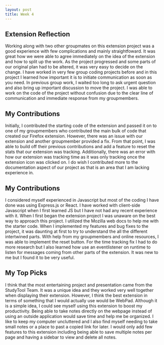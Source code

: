 ```yaml
---
layout: post
title: Week 4
---
```

## Extension Reflection
Working along with two other groupmates on this extension project was a good experience with few complications and mainly straightfoward. It was great how we were able to agree immediately on the idea of the extension and how to split up the work. As the project progressed and some parts of our original plan had to be altered, it was very easy to decide on the change. I have worked in very few group coding projects before and in this project I learned how important it is to initiate communication as soon as you need. In previous group work, I waited too long to ask urgent question and also bring up important discussion to move the project. I was able to work on the code of the project without confusion due to the clear line of communication and immediate response from my groupmembers.
<!--more-->
## My Contributions
Initially, I contributed the starting code of the extension and passed it on to one of my groupmembers who contributed the main bulk of code that created our Firefox extension. However, there was an issue with our extension and another groupmember provided a fix. From that point, I was able to build off their previous contributions and add a feature to reset the stats that our extension was tracking. Additionally, there was an error with how our extension was tracking time as it was only tracking once the extension icon was clicked on. I do wish I contributed more to the documentation aspect of our project as that is an area that I am lacking experience in.

## My Contributions
I considered myself experienced in Javascript but most of the coding I have done was using Express.js or React. I have worked with client-side Javascript when I first learned JS but I have not had any recent experience with it. When I first began the extension project I was unaware on the best way to approach this project. I utilized the Mozilla web docs to help me with the starter code. When I implemented my features and bug fixes to the project, it was daunting at first to try to understand the all the different intertwined parts. With help from my groupmembers and online resources, I was able to implement the reset button. For the time tracking fix I had to do more research but I also learned how use an eventlistener on runtime to listen for messages coming from other parts of the extension. It was new to me but I found it to be very useful.

## My Top Picks
I think that the most entertaining project and presentation came from the StudyTool Team. It was a unique idea and they worked very well together when displaying their extension. However, I think the best extension in terms of something that I would actually use would be WebPad. Although it is a simple idea, I could see myself using this extension to boost my productivity. Being able to take notes directly on the webpage instead of using an outside application would save time and help me be organized. I like to keep my computer uncluttered and I also find myself needing to take small notes or a place to past a copied link for later. I would only add few features to this extension including being able to save multiple notes per page and having a sidebar to view and delete all notes.  

